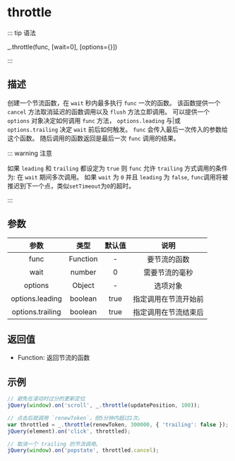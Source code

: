 # throttle

::: tip 语法

_.throttle(func, [wait=0], [options={}])

:::

## 描述

创建一个节流函数，在 `wait` 秒内最多执行 `func` 一次的函数。 该函数提供一个 `cancel` 方法取消延迟的函数调用以及 `flush` 方法立即调用。 可以提供一个 `options` 对象决定如何调用 `func` 方法， `options.leading` 与|或 `options.trailing` 决定 `wait` 前后如何触发。 `func` 会传入最后一次传入的参数给这个函数。 随后调用的函数返回是最后一次 `func` 调用的结果。

::: warning 注意

如果 `leading` 和 `trailing` 都设定为 `true` 则 `func` 允许 `trailing` 方式调用的条件为: 在 `wait` 期间多次调用。
如果 `wait` 为 `0` 并且 `leading` 为 `false`, `func`调用将被推迟到下一个点，类似`setTimeout`为`0`的超时。

:::

## 参数

|  参数   |   类型   | 默认值 |      说明      |
| :-----: | :------: | :----: | :------------: |
|  func   | Function |   -    |  要节流的函数  |
|  wait   |  number  |   0    | 需要节流的毫秒 |
| options |  Object  |   -    |    选项对象    |
| options.leading |  boolean  |   true    |    指定调用在节流开始前    |
| options.trailing |  boolean  |   true    |    指定调用在节流结束后    |

## 返回值

+ Function: 返回节流的函数

## 示例

```js
// 避免在滚动时过分的更新定位
jQuery(window).on('scroll', _.throttle(updatePosition, 100));

// 点击后就调用 `renewToken`，但5分钟内超过1次。
var throttled = _.throttle(renewToken, 300000, { 'trailing': false });
jQuery(element).on('click', throttled);

// 取消一个 trailing 的节流调用。
jQuery(window).on('popstate', throttled.cancel);
```
